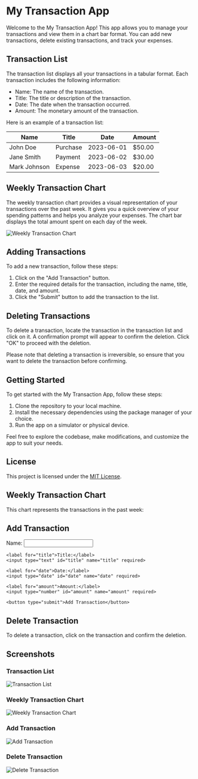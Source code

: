 
  <h1>My Transaction App</h1>

Welcome to the My Transaction App! This app allows you to manage your transactions and view them in a chart bar format. You can add new transactions, delete existing transactions, and track your expenses.

## Transaction List

The transaction list displays all your transactions in a tabular format. Each transaction includes the following information:

- Name: The name of the transaction.
- Title: The title or description of the transaction.
- Date: The date when the transaction occurred.
- Amount: The monetary amount of the transaction.

Here is an example of a transaction list:

| Name      | Title    | Date       | Amount    |
| --------- | -------- | ---------- | --------- |
| John Doe  | Purchase | 2023-06-01 | $50.00    |
| Jane Smith| Payment  | 2023-06-02 | $30.00    |
| Mark Johnson | Expense | 2023-06-03 | $20.00    |

## Weekly Transaction Chart

The weekly transaction chart provides a visual representation of your transactions over the past week. It gives you a quick overview of your spending patterns and helps you analyze your expenses. The chart bar displays the total amount spent on each day of the week.

![Weekly Transaction Chart](chart.png)

## Adding Transactions

To add a new transaction, follow these steps:

1. Click on the "Add Transaction" button.
2. Enter the required details for the transaction, including the name, title, date, and amount.
3. Click the "Submit" button to add the transaction to the list.

## Deleting Transactions

To delete a transaction, locate the transaction in the transaction list and click on it. A confirmation prompt will appear to confirm the deletion. Click "OK" to proceed with the deletion.

Please note that deleting a transaction is irreversible, so ensure that you want to delete the transaction before confirming.

## Getting Started

To get started with the My Transaction App, follow these steps:

1. Clone the repository to your local machine.
2. Install the necessary dependencies using the package manager of your choice.
3. Run the app on a simulator or physical device.

Feel free to explore the codebase, make modifications, and customize the app to suit your needs.

## License

This project is licensed under the [MIT License](LICENSE).


  <h2>Weekly Transaction Chart</h2>
  <p>This chart represents the transactions in the past week:</p>
  <div id="chart-container">
    <!-- Add your chart bar component here -->
  </div>
  
  <h2>Add Transaction</h2>
  <form>
    <label for="name">Name:</label>
    <input type="text" id="name" name="name" required>
    
    <label for="title">Title:</label>
    <input type="text" id="title" name="title" required>
    
    <label for="date">Date:</label>
    <input type="date" id="date" name="date" required>
    
    <label for="amount">Amount:</label>
    <input type="number" id="amount" name="amount" required>
    
    <button type="submit">Add Transaction</button>
  </form>
  
  <h2>Delete Transaction</h2>
  <p>To delete a transaction, click on the transaction and confirm the deletion.</p>
  <ul id="transaction-list">
    <!-- Add your transaction list here -->
  </ul>
  
  <h2>Screenshots</h2>
  
  <h3>Transaction List</h3>
  <img src="screenshots/transaction_list.png" alt="Transaction List">
  
  <h3>Weekly Transaction Chart</h3>
  <img src="screenshots/weekly_chart.png" alt="Weekly Transaction Chart">
  
  <h3>Add Transaction</h3>
  <img src="screenshots/add_transaction.png" alt="Add Transaction">
  
  <h3>Delete Transaction</h3>
  <img src="screenshots/delete_transaction.png" alt="Delete Transaction">
  
